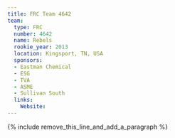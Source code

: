 ```yaml
---
title: FRC Team 4642
team:
  type: FRC
  number: 4642
  name: Rebels
  rookie_year: 2013
  location: Kingsport, TN, USA
  sponsors:
  - Eastman Chemical
  - ESG
  - TVA
  - ASME
  - Sullivan South
  links:
    Website:
---
```


{% include remove_this_line_and_add_a_paragraph %}